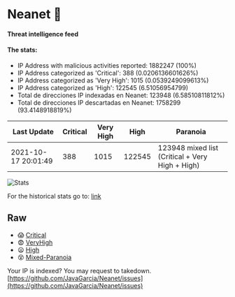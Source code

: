 # Neanet :hocho:
#### Threat intelligence feed
#### The stats:

- IP Address with malicious activities reported: 1882247 (100%)
- IP Address categorized as 'Critical':  388 (0.0206136601626%)
- IP Address categorized as 'Very High':  1015 (0.0539249099613%)
- IP Address categorized as 'High':  122545 (6.51056954799)
- Total de direcciones IP indexadas en Neanet:  123948 (6.58510811812%)
- Total de direcciones IP descartadas en Neanet:  1758299 (93.4148918819%)

| Last Update | Critical | Very High | High | Paranoia |
| --- | --- | --- | --- | --- |
| 2021-10-17 20:01:49 | 388 | 1015 | 122545 | 123948 mixed list (Critical + Very High + High)|

![Stats](https://docs.google.com/spreadsheets/d/e/2PACX-1vSnaNMIXVabIpDJjufMlzH7poXnshF3mgd8Is1g9ytUEzVsP5my4Trn8f-xkoLLQ38xpL3HtmUexLo6/pubchart?oid=501124687&format=image)

For the historical stats go to: [link](/stats.csv)
## Raw
- :scream: [Critical](https://raw.githubusercontent.com/JavaGarcia/Neanet/master/blacklists/neanet_critical.txt)
- :fearful: [VeryHigh](https://raw.githubusercontent.com/JavaGarcia/Neanet/master/blacklists/neanet_veryHigh.txtt)
- :frowning: [High](https://raw.githubusercontent.com/JavaGarcia/Neanet/master/blacklists/neanet_high.txt)
- :dizzy_face: [Mixed-Paranoia](https://raw.githubusercontent.com/JavaGarcia/Neanet/master/blacklists/neanet_all.txt)


Your IP is indexed? You may request to takedown. [https://github.com/JavaGarcia/Neanet/issues](https://github.com/JavaGarcia/Neanet/issues)
























































































































































































































































































































































































































































































































































































































































































































































































































































































































































































































































































































































































































































































































































































































































































































































































































































































































































































































































































































































































































































































































































































































































































































































































































































































































































































































































































































































































































































































































































































































































































































































































































































































































































































































































































































































































































































































































































































































































































































































































































































































































































































































































































































































































































































































































































































































































































































































































































































































































































































































































































































































































































































































































































































































































































































































































































































































































































































































































































































































































































































































































































































































































































































































































































































































































































































































































































































































































































































































































































































































































































































































































































































































































































































































































































































































































































































































































































































































































































































































































































































































































































































































































































































































































































































































































































































































































































































































































































































































































































































































































































































































































































































































































































































































































































































































































































































































































































